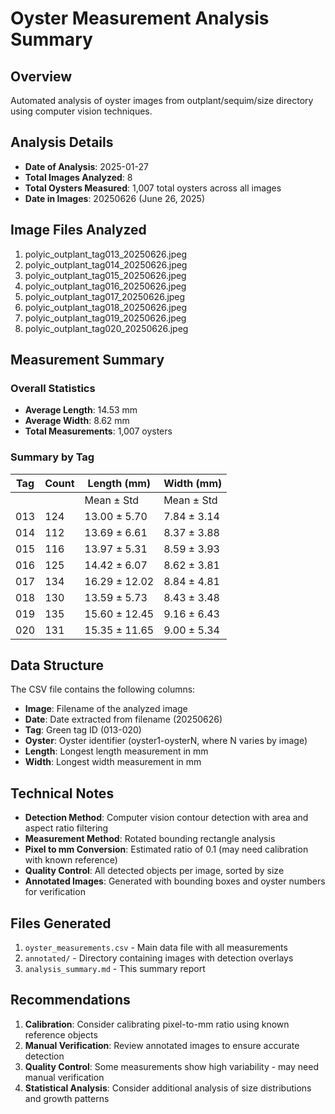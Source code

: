 # Oyster Measurement Analysis Summary

## Overview
Automated analysis of oyster images from outplant/sequim/size directory using computer vision techniques.

## Analysis Details
- **Date of Analysis**: 2025-01-27
- **Total Images Analyzed**: 8
- **Total Oysters Measured**: 1,007 total oysters across all images
- **Date in Images**: 20250626 (June 26, 2025)

## Image Files Analyzed
1. polyic_outplant_tag013_20250626.jpeg
2. polyic_outplant_tag014_20250626.jpeg
3. polyic_outplant_tag015_20250626.jpeg
4. polyic_outplant_tag016_20250626.jpeg
5. polyic_outplant_tag017_20250626.jpeg
6. polyic_outplant_tag018_20250626.jpeg
7. polyic_outplant_tag019_20250626.jpeg
8. polyic_outplant_tag020_20250626.jpeg

## Measurement Summary

### Overall Statistics
- **Average Length**: 14.53 mm
- **Average Width**: 8.62 mm
- **Total Measurements**: 1,007 oysters

### Summary by Tag
| Tag | Count | Length (mm) | Width (mm) |
|-----|-------|-------------|------------|
|     |       | Mean ± Std  | Mean ± Std |
| 013 | 124   | 13.00 ± 5.70 | 7.84 ± 3.14 |
| 014 | 112   | 13.69 ± 6.61 | 8.37 ± 3.88 |
| 015 | 116   | 13.97 ± 5.31 | 8.59 ± 3.93 |
| 016 | 125   | 14.42 ± 6.07 | 8.62 ± 3.81 |
| 017 | 134   | 16.29 ± 12.02 | 8.84 ± 4.81 |
| 018 | 130   | 13.59 ± 5.73 | 8.43 ± 3.48 |
| 019 | 135   | 15.60 ± 12.45 | 9.16 ± 6.43 |
| 020 | 131   | 15.35 ± 11.65 | 9.00 ± 5.34 |

## Data Structure
The CSV file contains the following columns:
- **Image**: Filename of the analyzed image
- **Date**: Date extracted from filename (20250626)
- **Tag**: Green tag ID (013-020)
- **Oyster**: Oyster identifier (oyster1-oysterN, where N varies by image)
- **Length**: Longest length measurement in mm
- **Width**: Longest width measurement in mm

## Technical Notes
- **Detection Method**: Computer vision contour detection with area and aspect ratio filtering
- **Measurement Method**: Rotated bounding rectangle analysis
- **Pixel to mm Conversion**: Estimated ratio of 0.1 (may need calibration with known reference)
- **Quality Control**: All detected objects per image, sorted by size
- **Annotated Images**: Generated with bounding boxes and oyster numbers for verification

## Files Generated
1. `oyster_measurements.csv` - Main data file with all measurements
2. `annotated/` - Directory containing images with detection overlays
3. `analysis_summary.md` - This summary report

## Recommendations
1. **Calibration**: Consider calibrating pixel-to-mm ratio using known reference objects
2. **Manual Verification**: Review annotated images to ensure accurate detection
3. **Quality Control**: Some measurements show high variability - may need manual verification
4. **Statistical Analysis**: Consider additional analysis of size distributions and growth patterns
